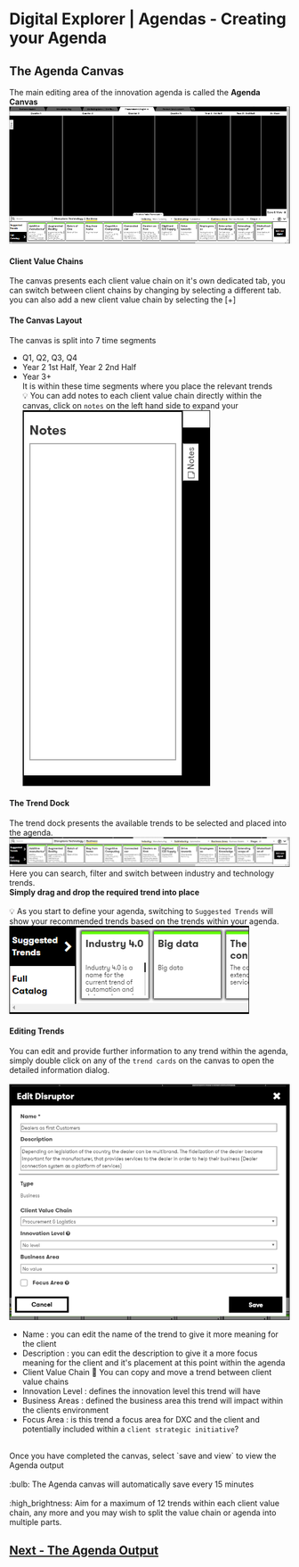 # Digital Explorer | Agendas - Creating your Agenda

## The Agenda Canvas
The main editing area of the innovation agenda is called the **Agenda Canvas**
![agenda1](images/agenda9.png)<br>

#### Client Value Chains
The canvas presents each client value chain on it's own dedicated tab, you can switch between client chains by changing by selecting a different tab.  you can also add a new client value chain by selecting the [+] 

#### The Canvas Layout
The canvas is split into 7 time segments
- Q1, Q2, Q3, Q4
- Year 2 1st Half, Year 2 2nd Half
- Year 3+<br>
It is within these time segments where you place the relevant trends<br>
:bulb: You can add notes to each client value chain directly within the canvas, click on `notes` on the left hand side to expand your <br>
![agenda1](images/agenda10.png)<br>

#### The Trend Dock
The trend dock presents the available trends to be selected and placed into the agenda.
![agenda1](images/agenda11.png)<br>
Here you can search, filter and switch between industry and technology trends.<br>
**Simply drag and drop the required trend into place**<br><br>
:bulb: As you start to define your agenda, switching to `Suggested Trends` will show your recommended trends based on the trends within your agenda.<br>
![agenda1](images/agenda20.png)<br>

#### Editing Trends
You can edit and provide further information to any trend within the agenda, simply double click on any of the `trend cards` on the canvas to open the detailed information dialog.<br><br>
![agenda1](images/agenda12.png)<br>
- Name : you can edit the name of the trend to give it more meaning for the client
- Description : you can edit the description to give it a more focus meaning for the client and it's placement at this point within the agenda
- Client Value Chain :information_desk_person: You can copy and move a trend between client value chains
- Innovation Level : defines the innovation level this trend will have 
- Business Areas : defined the business area this trend will impact within the clients environment
- Focus Area : is this trend a focus area for DXC and the client and potentially included within a `client strategic initiative`?

<br>
Once you have completed the canvas, select `save and view` to view the Agenda output<br>
<br>
:bulb: The Agenda canvas will automatically save every 15 minutes<br><br>
:high_brightness: Aim for a maximum of 12 trends within each client value chain, any more and you may wish to split the value chain or agenda into multiple parts.<br>

## [Next - The Agenda Output](AgendaOutput.md)